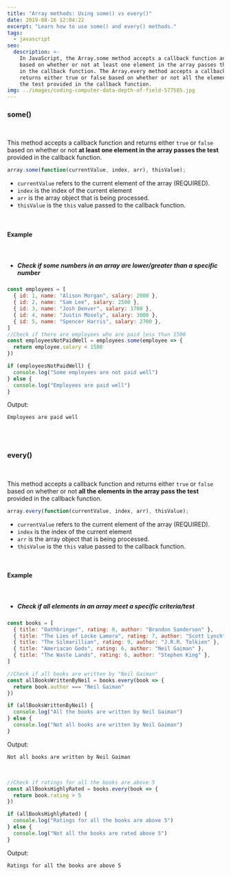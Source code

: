 ```yaml
---
title: "Array methods: Using some() vs every()"
date: 2019-08-16 12:04:22
excerpt: "Learn how to use some() and every() methods."
tags:
  - javascript
seo:
  description: >-
    In JavaScript, the Array.some method accepts a callback function and returns either true or false
    based on whether or not at least one element in the array passes the test provided
    in the callback function. The Array.every method accepts a callback function and
    returns either true or false based on whether or not all the elements in the array pass
    the test provided in the callback function.
img: ../images/coding-computer-data-depth-of-field-577585.jpg
---
```


### **some()**

<br>

This method accepts a callback function and returns either `true` or `false` based on whether or not **at least one element in the array passes the test** provided in the callback function.

```javascript
array.some(function(currentValue, index, arr), thisValue);
```

- `currentValue` refers to the current element of the array (REQUIRED).
- `index` is the index of the current element
- `arr` is the array object that is being processed.
- `thisValue` is the `this` value passed to the callback function.

<br>

#### **Example**

<br>

- ##### Check if some numbers in an array are lower/greater than a specific number

```javascript
const employees = [
  { id: 1, name: "Alison Morgan", salary: 2000 },
  { id: 2, name: "Sam Lee", salary: 2500 },
  { id: 3, name: "Josh Denver", salary: 1700 },
  { id: 4, name: "Justin Mosely", salary: 3000 },
  { id: 5, name: "Spencer Harris", salary: 2700 },
]
//Check if there are employees who are paid less than 1500
const employeesNotPaidWell = employees.some(employee => {
  return employee.salary < 1500
})

if (employeesNotPaidWell) {
  console.log("Some employees are not paid well")
} else {
  console.log("Employees are paid well")
}
```

Output:

```
Employees are paid well
```

<br><br>

### **every()**

<br>

This method accepts a callback function and returns either `true` or `false` based on whether or not **all the elements in the array pass the test** provided in the callback function.

```javascript
array.every(function(currentValue, index, arr), thisValue);
```

- `currentValue` refers to the current element of the array (REQUIRED).
- `index` is the index of the current element
- `arr` is the array object that is being processed.
- `thisValue` is the `this` value passed to the callback function.

<br>

#### **Example**

<br>

- ##### Check if all elements in an array meet a specific criteria/test

```javascript
const books = [
  { title: "Oathbringer", rating: 8, author: "Brandon Sanderson" },
  { title: "The Lies of Locke Lamora", rating: 7, author: "Scott Lynch" },
  { title: "The Silmarillian", rating: 9, author: "J.R.R. Tolkien" },
  { title: "Ameriacan Gods", rating: 6, author: "Neil Gaiman" },
  { title: "The Waste Lands", rating: 6, author: "Stephen King" },
]

//Check if all books are written by "Neil Gaiman"
const allBooksWrittenByNeil = books.every(book => {
  return book.author === "Neil Gaiman"
})

if (allBooksWrittenByNeil) {
  console.log("All the books are written by Neil Gaiman")
} else {
  console.log("Not all books are written by Neil Gaiman")
}
```

Output:

```
Not all books are written by Neil Gaiman
```

<br>

```javascript
//Check if ratings for all the books are above 5
const allBooksHighlyRated = books.every(book => {
  return book.rating > 5
})

if (allBooksHighlyRated) {
  console.log("Ratings for all the books are above 5")
} else {
  console.log("Not all the books are rated above 5")
}
```

Output:

```
Ratings for all the books are above 5
```
